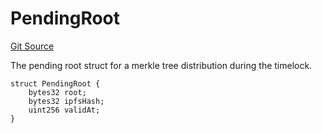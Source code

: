 # PendingRoot
[Git Source](https://github.com/OasisDEX/summer-earn-protocol/blob/f5de2d90d66614e7bd59fd42a9d06b870fe474cd/src/interfaces/morpho/IUniversalRewardsDistributor.sol)

The pending root struct for a merkle tree distribution during the timelock.


```solidity
struct PendingRoot {
    bytes32 root;
    bytes32 ipfsHash;
    uint256 validAt;
}
```


